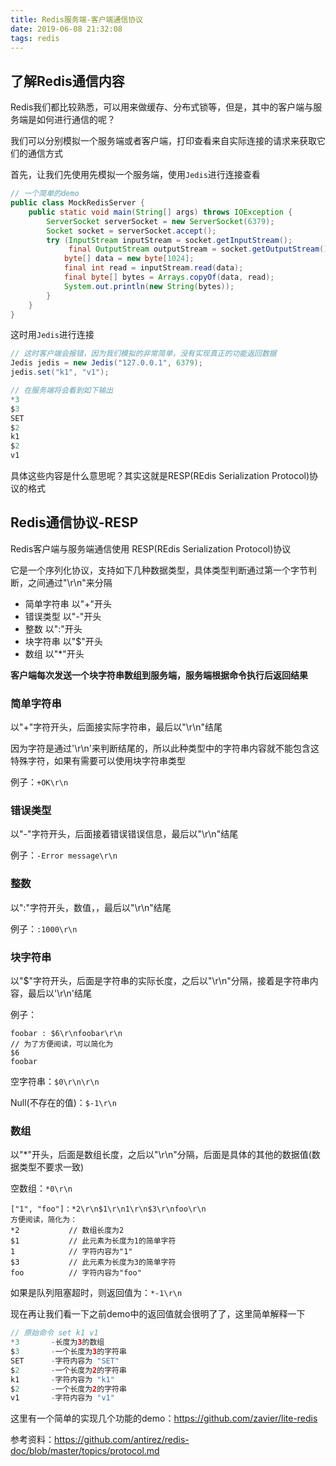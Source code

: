 ```yaml
---
title: Redis服务端-客户端通信协议
date: 2019-06-08 21:32:08
tags: redis
---
```


## 了解Redis通信内容

Redis我们都比较熟悉，可以用来做缓存、分布式锁等，但是，其中的客户端与服务端是如何进行通信的呢？

我们可以分别模拟一个服务端或者客户端，打印查看来自实际连接的请求来获取它们的通信方式

首先，让我们先使用先模拟一个服务端，使用`Jedis`进行连接查看

```java
// 一个简单的demo
public class MockRedisServer {
    public static void main(String[] args) throws IOException {
        ServerSocket serverSocket = new ServerSocket(6379);
        Socket socket = serverSocket.accept();
        try (InputStream inputStream = socket.getInputStream();
             final OutputStream outputStream = socket.getOutputStream()) {
            byte[] data = new byte[1024];
            final int read = inputStream.read(data);
            final byte[] bytes = Arrays.copyOf(data, read);
            System.out.println(new String(bytes));
        }
    }
}
```

<!-- more -->

这时用`Jedis`进行连接

```java
// 这时客户端会报错，因为我们模拟的非常简单，没有实现真正的功能返回数据
Jedis jedis = new Jedis("127.0.0.1", 6379);
jedis.set("k1", "v1");

// 在服务端将会看到如下输出
*3
$3
SET
$2
k1
$2
v1
```

具体这些内容是什么意思呢？其实这就是RESP(REdis Serialization Protocol)协议的格式

## Redis通信协议-RESP

Redis客户端与服务端通信使用 RESP(REdis Serialization Protocol)协议

它是一个序列化协议，支持如下几种数据类型，具体类型判断通过第一个字节判断，之间通过"\r\n"来分隔

- 简单字符串    以"+"开头
- 错误类型        以"-"开头
- 整数                以":"开头
- 块字符串        以"$"开头
- 数组                以"*"开头

**客户端每次发送一个块字符串数组到服务端，服务端根据命令执行后返回结果**

### 简单字符串

以"+"字符开头，后面接实际字符串，最后以"\r\n"结尾

因为字符是通过'\r\n'来判断结尾的，所以此种类型中的字符串内容就不能包含这特殊字符，如果有需要可以使用块字符串类型

例子：`+OK\r\n`

### 错误类型

以"-"字符开头，后面接着错误错误信息，最后以"\r\n"结尾

例子：`-Error message\r\n`

### 整数

以":"字符开头，数值，，最后以"\r\n"结尾

例子：`:1000\r\n`

### 块字符串

以"$"字符开头，后面是字符串的实际长度，之后以"\r\n"分隔，接着是字符串内容，最后以'\r\n'结尾

例子：

```
foobar : $6\r\nfoobar\r\n
// 为了方便阅读，可以简化为
$6
foobar
```

空字符串：`$0\r\n\r\n`

Null(不存在的值)：`$-1\r\n`

### 数组

以"*"开头，后面是数组长度，之后以"\r\n"分隔，后面是具体的其他的数据值(数据类型不要求一致)

空数组：`*0\r\n`

```
["1", "foo"]：*2\r\n$1\r\n1\r\n$3\r\nfoo\r\n
方便阅读，简化为：
*2           // 数组长度为2
$1           // 此元素为长度为1的简单字符
1            // 字符内容为"1"
$3           // 此元素为长度为3的简单字符
foo          // 字符内容为"foo"
```

如果是队列阻塞超时，则返回值为：`*-1\r\n`

现在再让我们看一下之前demo中的返回值就会很明了了，这里简单解释一下

```java
// 原始命令 set k1 v1
*3       -长度为3的数组
$3       -一个长度为3的字符串
SET      -字符内容为 "SET"
$2       -一个长度为2的字符串
k1       -字符内容为 "k1"
$2       -一个长度为2的字符串
v1       -字符内容为 "v1"
```



这里有一个简单的实现几个功能的demo：https://github.com/zavier/lite-redis

参考资料：https://github.com/antirez/redis-doc/blob/master/topics/protocol.md

